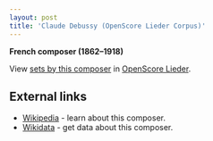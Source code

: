```yaml
---
layout: post
title: 'Claude Debussy (OpenScore Lieder Corpus)'
---
```


__French composer (1862–1918)__

View [sets by this composer] in [OpenScore Lieder].

[sets by this composer]: https://musescore.com/openscore-lieder-corpus/sets?order=title&text=Debussy,+Claude
[OpenScore Lieder]: https://musescore.com/openscore-lieder-corpus

## External links

- [Wikipedia] - learn about this composer.
- [Wikidata] - get data about this composer.

[Wikipedia]: https://en.wikipedia.org/wiki/Claude_Debussy
[Wikidata]: https://www.wikidata.org/wiki/Q4700
